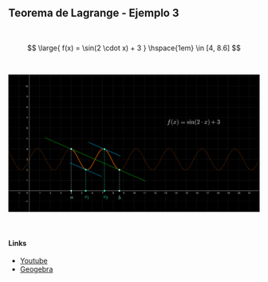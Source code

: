 ## Teorema de Lagrange - Ejemplo 3

<br>

$$
    \large{
        f(x) = \sin(2 \cdot x) + 3
    }
    \hspace{1em}
    \in [4, 8.6]
$$

<br>

![Teorema de Lagrange ejemplo 3](Teorema-de-Lagrange-ej-3.svg)

<br>

#### Links

- [Youtube](https://www.youtube.com/watch?v=00i9xzjLibU)
- [Geogebra](https://www.geogebra.org/calculator/yjqvafsa)